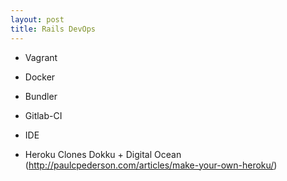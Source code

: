 ```yaml
---
layout: post
title: Rails DevOps
---
```


* Vagrant
* Docker
* Bundler
* Gitlab-CI
* IDE


* Heroku Clones
  Dokku + Digital Ocean (http://paulcpederson.com/articles/make-your-own-heroku/)
